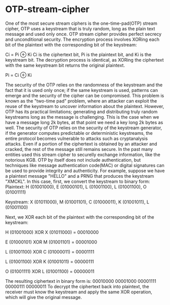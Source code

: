 # OTP-stream-cipher

One of the most secure stream ciphers is the one-time-pad(OTP) stream
cipher, OTP uses a keystream that is truly random, long as the plain
text message and used only once.
OTP stream cipher provides perfect secrecy and unconditional security.
The encryption process involves XORing each bit of the plaintext
with the corresponding bit of the keystream:

Ci = Pi ⊕ Ki
Ci is the ciphertext bit, Pi is the plaintext bit, and Ki is the keystream
bit.
The decryption process is identical, as XORing the ciphertext with
the same keystream bit returns the original plaintext.

Pi = Ci ⊕ Ki

The security of the OTP relies on the randomness of the keystream and
the fact that it is used only once; if the same keystream is used, patterns
can emerge and the security of the cipher can be compromised.
This problem is known as the "two-time pad" problem, where an attacker
can exploit the reuse of the keystream to uncover information about the
plaintext. However, OTP has its practical limitations; generating
and distributing truly random keystreams long as the message is challenging.
This is the case when we have a message long 2k bytes, at that point we need
a key long 2k bytes as well.
The security of OTP relies on the security of the keystream generator, 
if the generator computes predictable or deterministic keystreams, the entire
protocol becomes vulnerable to attacks such as cryptanalysis attacks.
Even if a portion of the ciphertext is obtained by an attacker and cracked, the rest 
of the message still remains secure.
In the past many entities used this stream cipher to securelly exchange information, 
like the notorious KGB.
OTP by itself does not include authentication, but techniques like message authentication
code(MAC) or digital signatures can be used to provide integrity and authenticity.
For example, suppose we have a plaintext message "HELLO" and a PRNG
that produces the keystream "XMCKL". In this case, first, we convert
the keystream to binary form:
Plaintext: H (01001000), E (01000101), L (01001100), L (01001100), O (01001111)

Keystream: X (01011000), M (01001101), C (01000011), K (01001011), L (01001100)

Next, we XOR each bit of the plaintext with the corresponding bit of the keystream:

H (01001000) XOR X (01011000) = 00010000

E (01000101) XOR M (01001101) = 00001000

L (01001100) XOR C (01000011) = 00001111

L (01001100) XOR K (01001011) = 00000111

O (01001111) XOR L (01001100) = 00000011

The resulting ciphertext in binary form is: 00010000 00001000 00001111 00000111 00000011
To decrypt the ciphertext back into plaintext, the receiver must know
the keystream and apply the same XOR operation, which will give the
original message.
